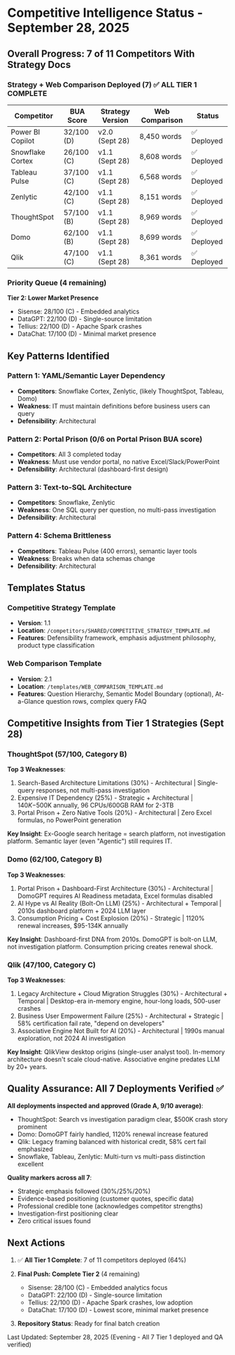 # Competitive Intelligence Status - September 28, 2025

## Overall Progress: 7 of 11 Competitors With Strategy Docs

### Strategy + Web Comparison Deployed (7) ✅ ALL TIER 1 COMPLETE
| Competitor | BUA Score | Strategy Version | Web Comparison | Status |
|------------|-----------|------------------|----------------|--------|
| Power BI Copilot | 32/100 (D) | v2.0 (Sept 28) | 8,450 words | ✅ Deployed |
| Snowflake Cortex | 26/100 (C) | v1.1 (Sept 28) | 8,608 words | ✅ Deployed |
| Tableau Pulse | 37/100 (C) | v1.1 (Sept 28) | 6,568 words | ✅ Deployed |
| Zenlytic | 42/100 (C) | v1.1 (Sept 28) | 8,151 words | ✅ Deployed |
| ThoughtSpot | 57/100 (B) | v1.1 (Sept 28) | 8,969 words | ✅ Deployed |
| Domo | 62/100 (B) | v1.1 (Sept 28) | 8,699 words | ✅ Deployed |
| Qlik | 47/100 (C) | v1.1 (Sept 28) | 8,361 words | ✅ Deployed |

### Priority Queue (4 remaining)

**Tier 2: Lower Market Presence**
- Sisense: 28/100 (C) - Embedded analytics
- DataGPT: 22/100 (D) - Single-source limitation
- Tellius: 22/100 (D) - Apache Spark crashes
- DataChat: 17/100 (D) - Minimal market presence


## Key Patterns Identified

### Pattern 1: YAML/Semantic Layer Dependency
- **Competitors**: Snowflake Cortex, Zenlytic, (likely ThoughtSpot, Tableau, Domo)
- **Weakness**: IT must maintain definitions before business users can query
- **Defensibility**: Architectural

### Pattern 2: Portal Prison (0/6 on Portal Prison BUA score)
- **Competitors**: All 3 completed today
- **Weakness**: Must use vendor portal, no native Excel/Slack/PowerPoint
- **Defensibility**: Architectural (dashboard-first design)

### Pattern 3: Text-to-SQL Architecture
- **Competitors**: Snowflake, Zenlytic
- **Weakness**: One SQL query per question, no multi-pass investigation
- **Defensibility**: Architectural

### Pattern 4: Schema Brittleness
- **Competitors**: Tableau Pulse (400 errors), semantic layer tools
- **Weakness**: Breaks when data schemas change
- **Defensibility**: Architectural

## Templates Status

### Competitive Strategy Template
- **Version**: 1.1
- **Location**: `/competitors/SHARED/COMPETITIVE_STRATEGY_TEMPLATE.md`
- **Features**: Defensibility framework, emphasis adjustment philosophy, product type classification

### Web Comparison Template
- **Version**: 2.1
- **Location**: `/templates/WEB_COMPARISON_TEMPLATE.md`
- **Features**: Question Hierarchy, Semantic Model Boundary (optional), At-a-Glance question rows, complex query FAQ

## Competitive Insights from Tier 1 Strategies (Sept 28)

### ThoughtSpot (57/100, Category B)
**Top 3 Weaknesses**:
1. Search-Based Architecture Limitations (30%) - Architectural | Single-query responses, not multi-pass investigation
2. Expensive IT Dependency (25%) - Strategic + Architectural | $140K-$500K annually, 96 CPUs/600GB RAM for 2-3TB
3. Portal Prison + Zero Native Tools (20%) - Architectural | Zero Excel formulas, no PowerPoint generation

**Key Insight**: Ex-Google search heritage = search platform, not investigation platform. Semantic layer (even "Agentic") still requires IT.

### Domo (62/100, Category B)
**Top 3 Weaknesses**:
1. Portal Prison + Dashboard-First Architecture (30%) - Architectural | DomoGPT requires AI Readiness metadata, Excel formulas disabled
2. AI Hype vs AI Reality (Bolt-On LLM) (25%) - Architectural + Temporal | 2010s dashboard platform + 2024 LLM layer
3. Consumption Pricing + Cost Explosion (20%) - Strategic | 1120% renewal increases, $95-134K annually

**Key Insight**: Dashboard-first DNA from 2010s. DomoGPT is bolt-on LLM, not investigation platform. Consumption pricing creates renewal shock.

### Qlik (47/100, Category C)
**Top 3 Weaknesses**:
1. Legacy Architecture + Cloud Migration Struggles (30%) - Architectural + Temporal | Desktop-era in-memory engine, hour-long loads, 500-user crashes
2. Business User Empowerment Failure (25%) - Architectural + Strategic | 58% certification fail rate, "depend on developers"
3. Associative Engine Not Built for AI (20%) - Architectural | 1990s manual exploration, not 2024 AI investigation

**Key Insight**: QlikView desktop origins (single-user analyst tool). In-memory architecture doesn't scale cloud-native. Associative engine predates LLM by 20+ years.

## Quality Assurance: All 7 Deployments Verified ✅

**All deployments inspected and approved (Grade A, 9/10 average)**:
- ThoughtSpot: Search vs investigation paradigm clear, $500K crash story prominent
- Domo: DomoGPT fairly handled, 1120% renewal increase featured
- Qlik: Legacy framing balanced with historical credit, 58% cert fail emphasized
- Snowflake, Tableau, Zenlytic: Multi-turn vs multi-pass distinction excellent

**Quality markers across all 7**:
- Strategic emphasis followed (30%/25%/20%)
- Evidence-based positioning (customer quotes, specific data)
- Professional credible tone (acknowledges competitor strengths)
- Investigation-first positioning clear
- Zero critical issues found

## Next Actions

1. ✅ **All Tier 1 Complete**: 7 of 11 competitors deployed (64%)

2. **Final Push: Complete Tier 2** (4 remaining)
   - Sisense: 28/100 (C) - Embedded analytics focus
   - DataGPT: 22/100 (D) - Single-source limitation
   - Tellius: 22/100 (D) - Apache Spark crashes, low adoption
   - DataChat: 17/100 (D) - Lowest score, minimal market presence

3. **Repository Status**: Ready for final batch creation

Last Updated: September 28, 2025 (Evening - All 7 Tier 1 deployed and QA verified)
